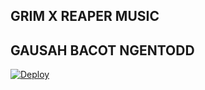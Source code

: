 ## GRIM X REAPER MUSIC

## GAUSAH BACOT NGENTODD



[![Deploy](https://www.herokucdn.com/deploy/button.svg)](https://heroku.com/deploy?template=https://github.com/joo378/GrimReaperXStream)
